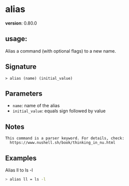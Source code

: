 # alias

**version**: 0.80.0

## **usage**:

Alias a command (with optional flags) to a new name.

## Signature

`> alias (name) (initial_value)`

## Parameters

- `name`: name of the alias
- `initial_value`: equals sign followed by value

## Notes

```text
This command is a parser keyword. For details, check:
  https://www.nushell.sh/book/thinking_in_nu.html
```

## Examples

Alias ll to ls -l

```bash
> alias ll = ls -l
```
